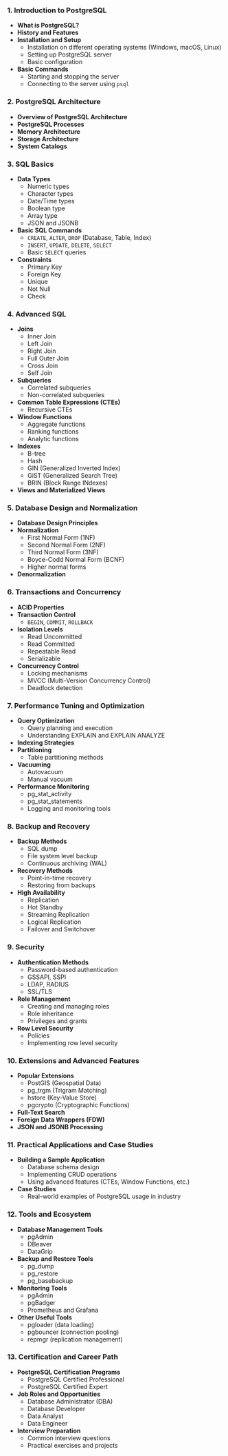 

### 1. Introduction to PostgreSQL
- **What is PostgreSQL?**
- **History and Features**
- **Installation and Setup**
  - Installation on different operating systems (Windows, macOS, Linux)
  - Setting up PostgreSQL server
  - Basic configuration
- **Basic Commands**
  - Starting and stopping the server
  - Connecting to the server using `psql`

### 2. PostgreSQL Architecture
- **Overview of PostgreSQL Architecture**
- **PostgreSQL Processes**
- **Memory Architecture**
- **Storage Architecture**
- **System Catalogs**

### 3. SQL Basics
- **Data Types**
  - Numeric types
  - Character types
  - Date/Time types
  - Boolean type
  - Array type
  - JSON and JSONB
- **Basic SQL Commands**
  - `CREATE`, `ALTER`, `DROP` (Database, Table, Index)
  - `INSERT`, `UPDATE`, `DELETE`, `SELECT`
  - Basic `SELECT` queries
- **Constraints**
  - Primary Key
  - Foreign Key
  - Unique
  - Not Null
  - Check

### 4. Advanced SQL
- **Joins**
  - Inner Join
  - Left Join
  - Right Join
  - Full Outer Join
  - Cross Join
  - Self Join
- **Subqueries**
  - Correlated subqueries
  - Non-correlated subqueries
- **Common Table Expressions (CTEs)**
  - Recursive CTEs
- **Window Functions**
  - Aggregate functions
  - Ranking functions
  - Analytic functions
- **Indexes**
  - B-tree
  - Hash
  - GIN (Generalized Inverted Index)
  - GiST (Generalized Search Tree)
  - BRIN (Block Range INdexes)
- **Views and Materialized Views**

### 5. Database Design and Normalization
- **Database Design Principles**
- **Normalization**
  - First Normal Form (1NF)
  - Second Normal Form (2NF)
  - Third Normal Form (3NF)
  - Boyce-Codd Normal Form (BCNF)
  - Higher normal forms
- **Denormalization**

### 6. Transactions and Concurrency
- **ACID Properties**
- **Transaction Control**
  - `BEGIN`, `COMMIT`, `ROLLBACK`
- **Isolation Levels**
  - Read Uncommitted
  - Read Committed
  - Repeatable Read
  - Serializable
- **Concurrency Control**
  - Locking mechanisms
  - MVCC (Multi-Version Concurrency Control)
  - Deadlock detection

### 7. Performance Tuning and Optimization
- **Query Optimization**
  - Query planning and execution
  - Understanding EXPLAIN and EXPLAIN ANALYZE
- **Indexing Strategies**
- **Partitioning**
  - Table partitioning methods
- **Vacuuming**
  - Autovacuum
  - Manual vacuum
- **Performance Monitoring**
  - pg_stat_activity
  - pg_stat_statements
  - Logging and monitoring tools

### 8. Backup and Recovery
- **Backup Methods**
  - SQL dump
  - File system level backup
  - Continuous archiving (WAL)
- **Recovery Methods**
  - Point-in-time recovery
  - Restoring from backups
- **High Availability**
  - Replication
  - Hot Standby
  - Streaming Replication
  - Logical Replication
  - Failover and Switchover

### 9. Security
- **Authentication Methods**
  - Password-based authentication
  - GSSAPI, SSPI
  - LDAP, RADIUS
  - SSL/TLS
- **Role Management**
  - Creating and managing roles
  - Role inheritance
  - Privileges and grants
- **Row Level Security**
  - Policies
  - Implementing row level security

### 10. Extensions and Advanced Features
- **Popular Extensions**
  - PostGIS (Geospatial Data)
  - pg_trgm (Trigram Matching)
  - hstore (Key-Value Store)
  - pgcrypto (Cryptographic Functions)
- **Full-Text Search**
- **Foreign Data Wrappers (FDW)**
- **JSON and JSONB Processing**

### 11. Practical Applications and Case Studies
- **Building a Sample Application**
  - Database schema design
  - Implementing CRUD operations
  - Using advanced features (CTEs, Window Functions, etc.)
- **Case Studies**
  - Real-world examples of PostgreSQL usage in industry

### 12. Tools and Ecosystem
- **Database Management Tools**
  - pgAdmin
  - DBeaver
  - DataGrip
- **Backup and Restore Tools**
  - pg_dump
  - pg_restore
  - pg_basebackup
- **Monitoring Tools**
  - pgAdmin
  - pgBadger
  - Prometheus and Grafana
- **Other Useful Tools**
  - pgloader (data loading)
  - pgbouncer (connection pooling)
  - repmgr (replication management)

### 13. Certification and Career Path
- **PostgreSQL Certification Programs**
  - PostgreSQL Certified Professional
  - PostgreSQL Certified Expert
- **Job Roles and Opportunities**
  - Database Administrator (DBA)
  - Database Developer
  - Data Analyst
  - Data Engineer
- **Interview Preparation**
  - Common interview questions
  - Practical exercises and projects


